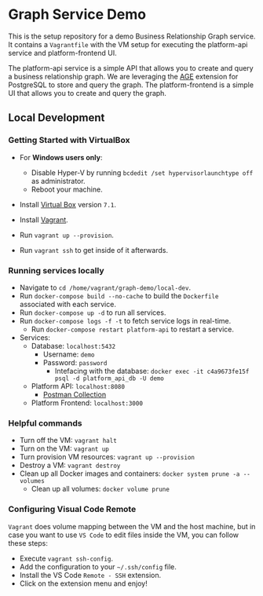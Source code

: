 # Graph Service Demo

This is the setup repository for a demo Business Relationship Graph service. It contains a `Vagrantfile` with the VM setup for executing the platform-api service and platform-frontend UI.

The platform-api service is a simple API that allows you to create and query a business relationship graph. We are leveraging the [AGE](https://age.apache.org/) extension for PostgreSQL to store and query the graph. The platform-frontend is a simple UI that allows you to create and query the graph.

## Local Development

### Getting Started with VirtualBox

* For **Windows users only**:
    * Disable Hyper-V by running `bcdedit /set hypervisorlaunchtype off` as administrator.
    * Reboot your machine.

* Install [Virtual Box](https://www.virtualbox.org/wiki/Downloads) version `7.1`.

* Install [Vagrant](https://developer.hashicorp.com/vagrant/downloads).

* Run `vagrant up --provision`.

* Run `vagrant ssh` to get inside of it afterwards.

### Running services locally

* Navigate to `cd /home/vagrant/graph-demo/local-dev`.
* Run `docker-compose build --no-cache` to build the `Dockerfile` associated with each service.
* Run `docker-compose up -d` to run all services.
* Run `docker-compose logs -f -t` to fetch service logs in real-time.
  * Run `docker-compose restart platform-api` to restart a service.
* Services:
    * Database: `localhost:5432`
      * Username: `demo`
      * Password: `password`
        * Intefacing with the database: `docker exec -it c4a9673fe15f psql -d platform_api_db -U demo`
    * Platform API: `localhost:8080`
      * [Postman Collection](./platform-api/Demo.postman_collection.json)
    * Platform Frontend: `localhost:3000`
    
### Helpful commands

* Turn off the VM: `vagrant halt`
* Turn on the VM: `vagrant up`
* Turn provision VM resources: `vagrant up --provision`
* Destroy a VM: `vagrant destroy`
* Clean up all Docker images and containers: `docker system prune -a --volumes`
  * Clean up all volumes: `docker volume prune`

### Configuring Visual Code Remote

`Vagrant` does volume mapping between the VM and the host machine, but in case you want to use `VS Code` to edit files inside the VM,
you can follow these steps:

* Execute `vagrant ssh-config`.
* Add the configuration to your `~/.ssh/config` file.
* Install the VS Code `Remote - SSH` extension.
* Click on the extension menu and enjoy!
